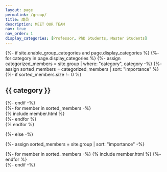 ```yaml
---
layout: page
permalink: /group/
title: 成员
description: MEET OUR TEAM
nav: true
nav_order: 1
display_categories: [Professor, PhD Students, Master Students]
---
```



<!-- pages/pages.md -->
<div class="projects">
{%- if site.enable_group_categories and page.display_categories %}
  <!-- Display categorized projects -->
  {%- for category in page.display_categories %}
  {%- assign categorized_members = site.group | where: "category", category -%}
  {%- assign sorted_members = categorized_members | sort: "importance" %}
  {%- if sorted_members.size != 0 %} <h2 class="category">{{ category }}</h2> {%- endif -%}

  <!-- Generate cards for each project -->
  <div class="container">
  <div class="row">
    {%- for member in sorted_members -%}
    <div class="col-md-3">
      {% include member.html %}
    </div>
    {%- endfor %}
  </div>
  </div>
  {% endfor %}

{%- else -%}
<!-- Display projects without categories -->
  {%- assign sorted_members = site.group | sort: "importance" -%}
  <!-- Generate cards for each project -->
  <div class="grid">
    {%- for member in sorted_members -%}
      {% include member.html %}
    {%- endfor %}
  </div>
{%- endif -%}
</div>
